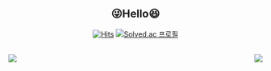 <div align="center">

## :stuck_out_tongue_winking_eye:**Hello**:laughing:

 
[![Hits](https://hits.seeyoufarm.com/api/count/incr/badge.svg?url=https%3A%2F%2Fgithub.com%2Fkihyuny&count_bg=%235FB2EA&title_bg=%239B9B9B&icon=angellist.svg&icon_color=%23E7E7E7&title=hits&edge_flat=false)](https://hits.seeyoufarm.com)
 [![Solved.ac 프로필](http://mazassumnida.wtf/api/mini/generate_badge?boj=jsh99875)](https://solved.ac/jsh99875)

<br>
 <img align="left" src="![Anurag's GitHub stats](https://github-readme-stats.vercel.app/api?username=kihyuny&theme=gruvbox_light&show_icons=true)">
 <img align="right" src="[![Solved.ac 프로필](http://mazassumnida.wtf/api/generate_badge?boj=jsh99875)](https://solved.ac/jsh99875)">

 
</div>
  
 
  
  


